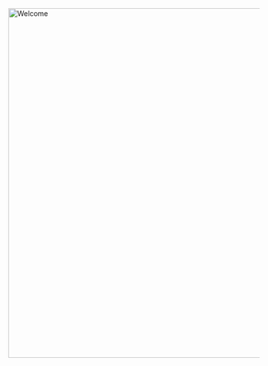 <img align="right" alt="Welcome" width="700" src="https://media3.giphy.com/media/6uhvLCU5WcHZBIuxIu/giphy.gif">
